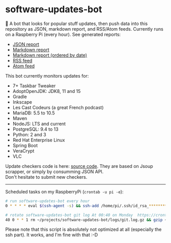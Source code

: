 # software-updates-bot
:robot: A bot that looks for popular stuff updates, then push data into this repository as JSON, markdown report, and RSS/Atom feeds. Currently runs on a Raspberry Pi (every hour). See generated reports:  
* [JSON report](https://raw.githubusercontent.com/jonathanlermitage/software-updates-bot/master/report/report.json)
* [Markdown report](report/report.md)
* [Markdown report (ordered by date)](report/report-by-date.md)
* [RSS feed](https://raw.githubusercontent.com/jonathanlermitage/software-updates-bot/master/report/report.rss.xml)
* [Atom feed](https://raw.githubusercontent.com/jonathanlermitage/software-updates-bot/master/report/report.atom.xml)

This bot currently monitors updates for:
* 7+ Taskbar Tweaker
* AdoptOpenJDK: JDK8, 11 and 15
* Gradle
* Inkscape
* Les Cast Codeurs (a great French podcast)
* MariaDB: 5.5 to 10.5
* Maven
* NodeJS: LTS and current
* PostgreSQL: 9.4 to 13
* Python: 2 and 3
* Red Hat Enterprise Linux
* Spring Boot
* VeraCrypt
* VLC

Update checkers code is here: [source code](https://github.com/jonathanlermitage/software-updates-bot/tree/master/src/main/kotlin/biz/lermitage/sub/service/checker/impl). They are based on Jsoup scrapper, or simply by consumming JSON API.  
Don't hesitate to submit new checkers. 

---

Scheduled tasks on my RaspberryPi (`crontab -u pi -e`):

```bash
# run software-updates-bot every hour
0 * * * * eval $(ssh-agent -s) && ssh-add /home/pi/.ssh/id_rsa_************* && cd /home/pi/projects/software-updates-bot/ && git fetch origin && git reset --hard origin && ./run.sh && pkill -f ssh-agent

# rotate software-updates-bot git log At 00:40 on Monday  https://crontab.guru/#40_0_*_*_1
40 0 * * 1 rm ~/projects/software-updates-bot/logs/git.log.gz && gzip ~/projects/software-updates-bot/logs/git.log && rm ~/projects/software-updates-bot/logs/git.log
```

Please note that this script is absolutely not optimized at all (especially the ssh part). It works, and I'm fine with that :-D
